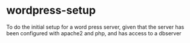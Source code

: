 # wordpress-setup
To do the initial setup for a word press server, given that the server has been configured with apache2 and php, and has access to a dbserver
